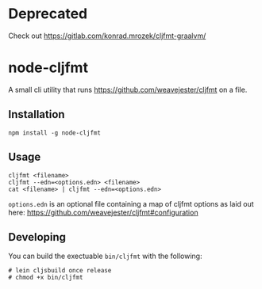 # Deprecated
Check out https://gitlab.com/konrad.mrozek/cljfmt-graalvm/

# node-cljfmt

A small cli utility that runs https://github.com/weavejester/cljfmt on a file.

## Installation

```
npm install -g node-cljfmt
```

## Usage

```
cljfmt <filename>
cljfmt --edn=<options.edn> <filename>
cat <filename> | cljfmt --edn=<options.edn>
```

`options.edn` is an optional file containing a map of cljfmt options as laid out here: https://github.com/weavejester/cljfmt#configuration

## Developing

You can build the exectuable `bin/cljfmt` with the following:

```
# lein cljsbuild once release
# chmod +x bin/cljfmt
```
